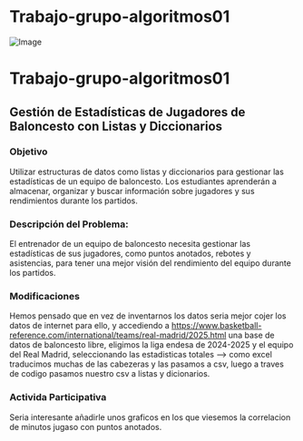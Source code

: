 # Trabajo-grupo-algoritmos01
![Image](https://github.com/user-attachments/assets/4d4cd509-c842-4574-ba45-e6f01686d893)
# Trabajo-grupo-algoritmos01
## Gestión de Estadísticas de Jugadores de Baloncesto con Listas y Diccionarios
### Objetivo 
Utilizar estructuras de datos como listas y diccionarios para gestionar las
estadísticas de un equipo de baloncesto. Los estudiantes aprenderán a almacenar,
organizar y buscar información sobre jugadores y sus rendimientos durante los
partidos.
### Descripción del Problema:
El entrenador de un equipo de baloncesto necesita
gestionar las estadísticas de sus jugadores, como puntos anotados, rebotes y
asistencias, para tener una mejor visión del rendimiento del equipo durante los
partidos.

### Modificaciones 
Hemos pensado que en vez de inventarnos los datos seria mejor cojer los datos de internet
para ello, y accediendo a https://www.basketball-reference.com/international/teams/real-madrid/2025.html
una base de datos de baloncesto libre, eligimos la liga endesa de 2024-2025 y el equipo del Real Madrid,
seleccionando las estadisticas totales --> como excel traducimos muchas de las cabezeras y las pasamos a csv,
luego a traves de codigo pasamos nuestro csv a listas y dicionarios.

### Activida Participativa
Seria interesante añadirle unos graficos en los que viesemos la correlacion de minutos jugaso con puntos anotados.
